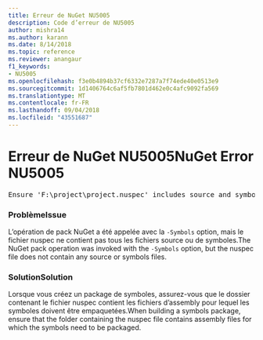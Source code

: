 ```yaml
---
title: Erreur de NuGet NU5005
description: Code d’erreur de NU5005
author: mishra14
ms.author: karann
ms.date: 8/14/2018
ms.topic: reference
ms.reviewer: anangaur
f1_keywords:
- NU5005
ms.openlocfilehash: f3e0b4894b37cf6332e7287a7f74ede40e0513e9
ms.sourcegitcommit: 1d1406764c6af5fb7801d462e0c4afc9092fa569
ms.translationtype: MT
ms.contentlocale: fr-FR
ms.lasthandoff: 09/04/2018
ms.locfileid: "43551687"
---
```

# <a name="nuget-error-nu5005"></a><span data-ttu-id="8d7f7-103">Erreur de NuGet NU5005</span><span class="sxs-lookup"><span data-stu-id="8d7f7-103">NuGet Error NU5005</span></span>
<pre>Ensure 'F:\project\project.nuspec' includes source and symbol files. For help on building symbols package, visit http://docs.nuget.org/.</pre>

### <a name="issue"></a><span data-ttu-id="8d7f7-104">Problème</span><span class="sxs-lookup"><span data-stu-id="8d7f7-104">Issue</span></span>

<span data-ttu-id="8d7f7-105">L’opération de pack NuGet a été appelée avec la `-Symbols` option, mais le fichier nuspec ne contient pas tous les fichiers source ou de symboles.</span><span class="sxs-lookup"><span data-stu-id="8d7f7-105">The NuGet pack operation was invoked with the `-Symbols` option, but the nuspec file does not contain any source or symbols files.</span></span>


### <a name="solution"></a><span data-ttu-id="8d7f7-106">Solution</span><span class="sxs-lookup"><span data-stu-id="8d7f7-106">Solution</span></span>

<span data-ttu-id="8d7f7-107">Lorsque vous créez un package de symboles, assurez-vous que le dossier contenant le fichier nuspec contient les fichiers d’assembly pour lequel les symboles doivent être empaquetées.</span><span class="sxs-lookup"><span data-stu-id="8d7f7-107">When building a symbols package, ensure that the folder containing the nuspec file contains assembly files for which the symbols need to be packaged.</span></span>

